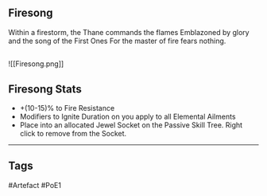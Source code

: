 ## Firesong
Within a firestorm, the Thane commands the flames
Emblazoned by glory and the song of the First Ones
For the master of fire fears nothing.
##
![[Firesong.png]]
## Firesong Stats
- +(10-15)% to Fire Resistance
- Modifiers to Ignite Duration on you apply to all Elemental Ailments
- Place into an allocated Jewel Socket on the Passive Skill Tree. Right click to remove from the Socket.


---
## Tags
#Artefact
#PoE1
